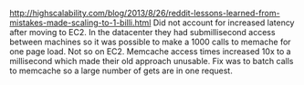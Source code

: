 http://highscalability.com/blog/2013/8/26/reddit-lessons-learned-from-mistakes-made-scaling-to-1-billi.html
Did not account for increased latency after moving to EC2. In the datacenter they had submillisecond access between machines so it was possible to make a 1000 calls to memache for one page load. Not so on EC2. Memcache access times increased 10x to a millisecond which made their old approach unusable. Fix was to batch calls to memcache so a large number of gets are in one request.
